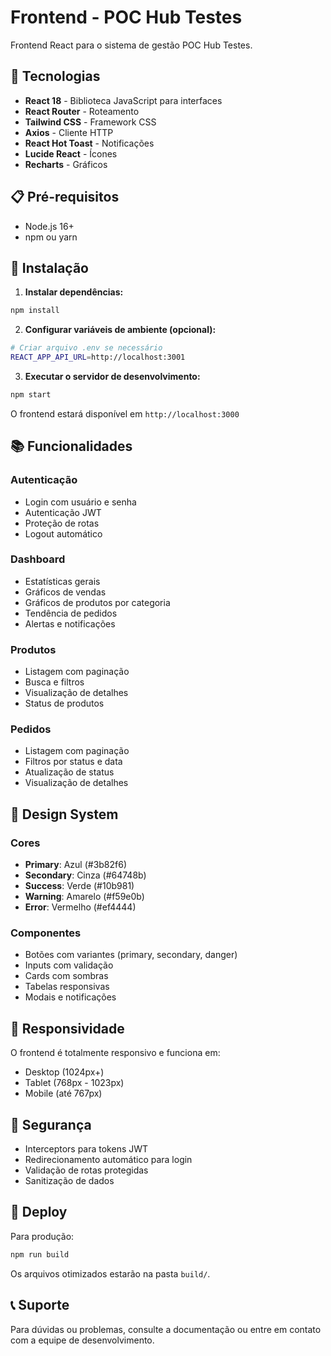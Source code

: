 # Frontend - POC Hub Testes

Frontend React para o sistema de gestão POC Hub Testes.

## 🚀 Tecnologias

- **React 18** - Biblioteca JavaScript para interfaces
- **React Router** - Roteamento
- **Tailwind CSS** - Framework CSS
- **Axios** - Cliente HTTP
- **React Hot Toast** - Notificações
- **Lucide React** - Ícones
- **Recharts** - Gráficos

## 📋 Pré-requisitos

- Node.js 16+
- npm ou yarn

## 🔧 Instalação

1. **Instalar dependências:**
```bash
npm install
```

2. **Configurar variáveis de ambiente (opcional):**
```bash
# Criar arquivo .env se necessário
REACT_APP_API_URL=http://localhost:3001
```

3. **Executar o servidor de desenvolvimento:**
```bash
npm start
```

O frontend estará disponível em `http://localhost:3000`

## 📚 Funcionalidades

### Autenticação
- Login com usuário e senha
- Autenticação JWT
- Proteção de rotas
- Logout automático

### Dashboard
- Estatísticas gerais
- Gráficos de vendas
- Gráficos de produtos por categoria
- Tendência de pedidos
- Alertas e notificações

### Produtos
- Listagem com paginação
- Busca e filtros
- Visualização de detalhes
- Status de produtos

### Pedidos
- Listagem com paginação
- Filtros por status e data
- Atualização de status
- Visualização de detalhes

## 🎨 Design System

### Cores
- **Primary**: Azul (#3b82f6)
- **Secondary**: Cinza (#64748b)
- **Success**: Verde (#10b981)
- **Warning**: Amarelo (#f59e0b)
- **Error**: Vermelho (#ef4444)

### Componentes
- Botões com variantes (primary, secondary, danger)
- Inputs com validação
- Cards com sombras
- Tabelas responsivas
- Modais e notificações

## 📱 Responsividade

O frontend é totalmente responsivo e funciona em:
- Desktop (1024px+)
- Tablet (768px - 1023px)
- Mobile (até 767px)

## 🔐 Segurança

- Interceptors para tokens JWT
- Redirecionamento automático para login
- Validação de rotas protegidas
- Sanitização de dados

## 🚀 Deploy

Para produção:

```bash
npm run build
```

Os arquivos otimizados estarão na pasta `build/`.

## 📞 Suporte

Para dúvidas ou problemas, consulte a documentação ou entre em contato com a equipe de desenvolvimento. 